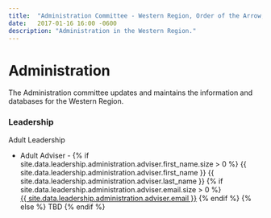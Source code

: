 ```yaml
---
title:  "Administration Committee - Western Region, Order of the Arrow, Boy Scouts of America"
date:   2017-01-16 16:00 -0600
description: "Administration in the Western Region."
---
```


# Administration

The Administration committee updates and maintains the information and databases for the Western Region.

### Leadership

<div class="row">
	<div class="col-xs-12">
		<div class="panel panel-default">
			<div class="panel-heading">
			 Adult Leadership
			</div>
			<ul class="list-group">
        <li class="list-group-item">
					Adult Adviser -
					{% if site.data.leadership.administration.adviser.first_name.size > 0 %}
						{{ site.data.leadership.administration.adviser.first_name }} {{ site.data.leadership.administration.adviser.last_name }}
						{% if site.data.leadership.administration.adviser.email.size > 0 %}
							<br><a href="mailto:{{ site.data.leadership.administration.adviser.email }}">{{ site.data.leadership.administration.adviser.email }}</a>
						{% endif %}
					{% else %}
						TBD
					{% endif %}
				</li>
			</ul>
		</div>
	</div>
</div>
